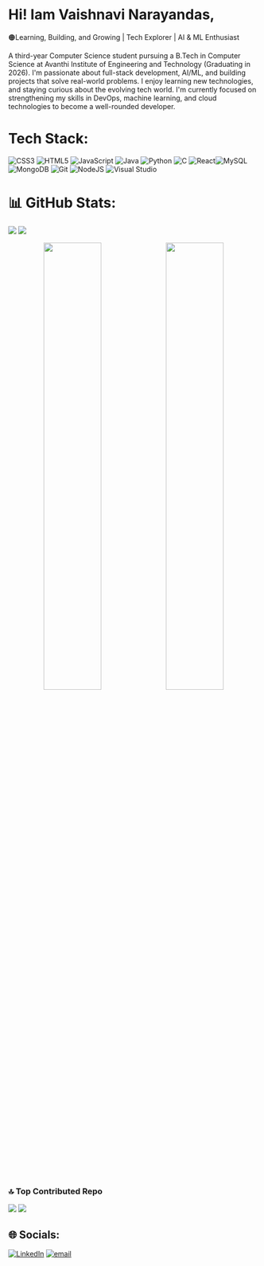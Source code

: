 # Hi! Iam Vaishnavi Narayandas,
🟠Learning, Building, and Growing | Tech Explorer | AI & ML Enthusiast

A third-year Computer Science student  pursuing a B.Tech in Computer Science at Avanthi Institute of Engineering and Technology (Graduating in 2026). I'm passionate about full-stack development, AI/ML, and building projects that solve real-world problems. I enjoy learning new technologies, and staying curious about the evolving tech world. I'm currently focused on strengthening my skills in DevOps, machine learning, and cloud technologies to become a well-rounded developer.<br>


# Tech Stack:
 ![CSS3](https://img.shields.io/badge/css3-%231572B6.svg?style=for-the-badge&logo=css3&logoColor=white) 
![HTML5](https://img.shields.io/badge/html5-%23E34F26.svg?style=for-the-badge&logo=html5&logoColor=white)
![JavaScript](https://img.shields.io/badge/javascript-%23323330.svg?style=for-the-badge&logo=javascript&logoColor=%23F7DF1E)
![Java](https://img.shields.io/badge/java-%23ED8B00.svg?style=for-the-badge&logo=openjdk&logoColor=white) 
![Python](https://img.shields.io/badge/python-3670A0?style=for-the-badge&logo=python&logoColor=ffdd54) 
![C](https://img.shields.io/badge/c-%2300599C.svg?style=for-the-badge&logo=c&logoColor=white)
![React](https://img.shields.io/badge/react-%2320232a.svg?style=for-the-badge&logo=react&logoColor=%2361DAFB
)![MySQL](https://img.shields.io/badge/mysql-4479A1.svg?style=for-the-badge&logo=mysql&logoColor=white)
![MongoDB](https://img.shields.io/badge/MongoDB-%234ea94b.svg?style=for-the-badge&logo=mongodb&logoColor=white)
![Git](https://img.shields.io/badge/git-%23F05033.svg?style=for-the-badge&logo=git&logoColor=white)
![NodeJS](https://img.shields.io/badge/node.js-6DA55F?style=for-the-badge&logo=node.js&logoColor=white)
![Visual Studio](https://img.shields.io/badge/-Visual%20Studio-5C2D91?style=flat-square&logo=visual-studio&logoColor=white)



# 📊 GitHub Stats:

![](https://github-readme-stats.vercel.app/api/top-langs/?username=vaish-navi0007&theme=radical&hide_border=false&include_all_commits=false&count_private=false&layout=compact)
[![](https://visitcount.itsvg.in/api?id=vaish-navi0007&icon=0&color=0)](https://visitcount.itsvg.in)
<p align="center">
  <img src="https://github-readme-stats.vercel.app/api?username=vaish-navi0007&theme=radical&hide_border=false&include_all_commits=false&count_private=false" width="48%" />
  <img src="https://nirzak-streak-stats.vercel.app/?user=vaish-navi0007&theme=radical&hide_border=false" width="48%" />

  
</p>



### 🔝 Top Contributed Repo
![](https://github-contributor-stats.vercel.app/api?username=vaish-navi0007&limit=5&theme=radical&combine_all_yearly_contributions=true)
[![](https://visitcount.itsvg.in/api?id=vaish-navi0007&icon=0&color=0)](https://visitcount.itsvg.in)

## 🌐 Socials:
[![LinkedIn](https://img.shields.io/badge/LinkedIn-%230077B5.svg?logo=linkedin&logoColor=white)](https://www.linkedin.com/in/vaishnavi-narayandas-719b652b6/) [![email](https://img.shields.io/badge/Email-D14836?logo=gmail&logoColor=white)](mailto:nvaishnavi2108@gmail.com) 

<!-- Proudly created with GPRM ( https://gprm.itsvg.in ) -->



